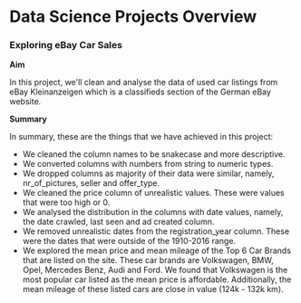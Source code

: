 # Data Science Projects Overview

### Exploring eBay Car Sales
**Aim**

In this project, we'll clean and analyse the data of used car listings from eBay Kleinanzeigen which is a classifieds section of the German eBay website.

**Summary**

In summary, these are the things that we have achieved in this project:
- We cleaned the column names to be snakecase and more descriptive.
- We converted columns with numbers from string to numeric types.
- We dropped columns as majority of their data were similar, namely, nr_of_pictures, seller and offer_type.
- We cleaned the price column of unrealistic values. These were values that were too high or 0.
- We analysed the distribution in the columns with date values, namely, the date crawled, last seen and ad created column.
- We removed unrealistic dates from the registration_year column. These were the dates that were outside of the 1910-2016 range.
- We explored the mean price and mean mileage of the Top 6 Car Brands that are listed on the site. These car brands are Volkswagen, BMW, Opel, Mercedes Benz, Audi and Ford. We found that Volkswagen is the most popular car listed as the mean price is affordable. Additionally, the mean mileage of these listed cars are close in value (124k - 132k km).
